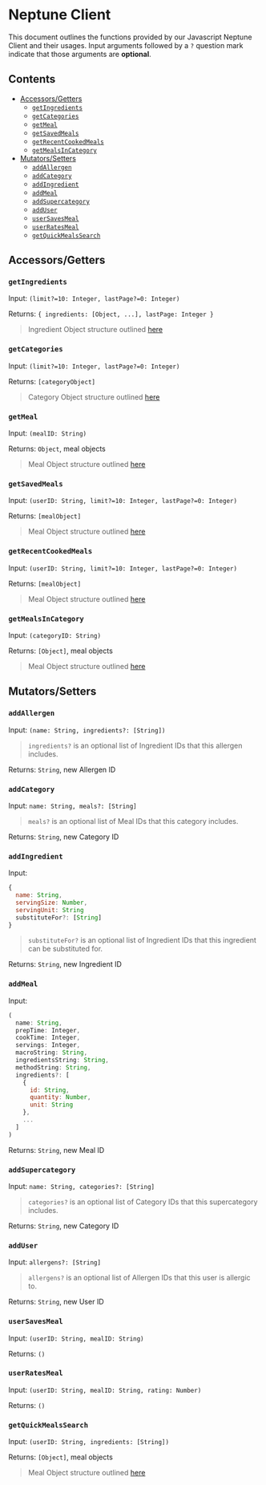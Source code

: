# Neptune Client <!-- omit from toc -->

This document outlines the functions provided by our Javascript Neptune Client and their usages. Input arguments followed by a `?` question mark indicate that those arguments are **optional**.

## Contents <!-- omit from toc -->
- [Accessors/Getters](#accessorsgetters)
  - [`getIngredients`](#getingredients)
  - [`getCategories`](#getcategories)
  - [`getMeal`](#getmeal)
  - [`getSavedMeals`](#getsavedmeals)
  - [`getRecentCookedMeals`](#getrecentcookedmeals)
  - [`getMealsInCategory`](#getmealsincategory)
- [Mutators/Setters](#mutatorssetters)
  - [`addAllergen`](#addallergen)
  - [`addCategory`](#addcategory)
  - [`addIngredient`](#addingredient)
  - [`addMeal`](#addmeal)
  - [`addSupercategory`](#addsupercategory)
  - [`addUser`](#adduser)
  - [`userSavesMeal`](#usersavesmeal)
  - [`userRatesMeal`](#userratesmeal)
  - [`getQuickMealsSearch`](#getquickmealssearch)

## Accessors/Getters

### `getIngredients` 

Input: `(limit?=10: Integer, lastPage?=0: Integer)`

Returns: `{ ingredients: [Object, ...], lastPage: Integer }`

> Ingredient Object structure outlined [here](../neptune/neptune_design.md#node-properties-2)

### `getCategories`

Input: `(limit?=10: Integer, lastPage?=0: Integer)`

Returns: `[categoryObject]`

> Category Object structure outlined [here](../neptune/neptune_design.md#node-properties-4)

### `getMeal`

Input: `(mealID: String)`

Returns: `Object`, meal objects

> Meal Object structure outlined [here](../neptune/neptune_design.md#node-properties)


### `getSavedMeals`

Input: `(userID: String, limit?=10: Integer, lastPage?=0: Integer)`

Returns: `[mealObject]`

> Meal Object structure outlined [here](../neptune/neptune_design.md#node-properties)

### `getRecentCookedMeals`

Input: `(userID: String, limit?=10: Integer, lastPage?=0: Integer)`

Returns: `[mealObject]`

> Meal Object structure outlined [here](../neptune/neptune_design.md#node-properties)

### `getMealsInCategory`

Input: `(categoryID: String)`

Returns: `[Object]`, meal objects

> Meal Object structure outlined [here](../neptune/neptune_design.md#node-properties)

## Mutators/Setters

### `addAllergen`

Input: `(name: String, ingredients?: [String])`

> `ingredients?` is an optional list of Ingredient IDs that this allergen includes.

Returns: `String`, new Allergen ID

### `addCategory`

Input: `name: String, meals?: [String]` 

> `meals?` is an optional list of Meal IDs that this category includes.

Returns: `String`, new Category ID

### `addIngredient`

Input: 

```javascript
{
  name: String,
  servingSize: Number,
  servingUnit: String
  substituteFor?: [String]
}
```

> `substituteFor?` is an optional list of Ingredient IDs that this ingredient can be substituted for.

Returns: `String`, new Ingredient ID


### `addMeal`

Input:
```javascript
( 
  name: String,
  prepTime: Integer,
  cookTime: Integer,
  servings: Integer,
  macroString: String,
  ingredientsString: String,
  methodString: String,
  ingredients?: [
    {
      id: String,
      quantity: Number,
      unit: String
    },
    ...
  ]
)
```

Returns: `String`, new Meal ID

### `addSupercategory`

Input: `name: String, categories?: [String]` 

> `categories?` is an optional list of Category IDs that this supercategory includes.

Returns: `String`, new Category ID

### `addUser`

Input: `allergens?: [String]` 

> `allergens?` is an optional list of Allergen IDs that this user is allergic to.

Returns: `String`, new User ID


### `userSavesMeal`

Input: `(userID: String, mealID: String)`

Returns: `()`

### `userRatesMeal`

Input: `(userID: String, mealID: String, rating: Number)`

Returns: `()`

### `getQuickMealsSearch`

Input: `(userID: String, ingredients: [String])`

Returns: `[Object]`, meal objects

> Meal Object structure outlined [here](../neptune/neptune_design.md#node-properties)